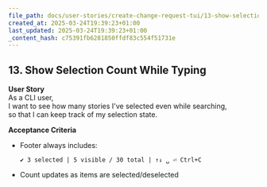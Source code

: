 ```yaml
---
file_path: docs/user-stories/create-change-request-tui/13-show-selection-count-while-typing.md
created_at: 2025-03-24T19:39:23+01:00
last_updated: 2025-03-24T19:39:23+01:00
_content_hash: c75391fb6281850ffdf83c554f51731e
---
```


## 13. Show Selection Count While Typing

**User Story**  
As a CLI user,  
I want to see how many stories I've selected even while searching,  
so that I can keep track of my selection state.

**Acceptance Criteria**
- Footer always includes:
	```
	✔ 3 selected | 5 visible / 30 total | ↑↓ ␣ ⏎ Ctrl+C
	```
- Count updates as items are selected/deselected